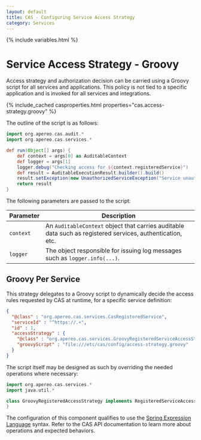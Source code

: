 ```yaml
---
layout: default
title: CAS - Configuring Service Access Strategy
category: Services
---
```


{% include variables.html %}

# Service Access Strategy - Groovy

Access strategy and authorization decision can be carried using a Groovy script for all services and applications. This policy
is not tied to a specific application and is invoked for all services and integrations.

{% include_cached casproperties.html properties="cas.access-strategy.groovy" %}

The outline of the script is as follows:

```groovy
import org.apereo.cas.audit.*
import org.apereo.cas.services.*

def run(Object[] args) {
    def context = args[0] as AuditableContext
    def logger = args[1]
    logger.debug("Checking access for ${context.registeredService}")
    def result = AuditableExecutionResult.builder().build()
    result.setException(new UnauthorizedServiceException("Service unauthorized"))
    return result
}
```

The following parameters are passed to the script:

| Parameter | Description                                                                                                |
|-----------|------------------------------------------------------------------------------------------------------------|
| `context` | An `AuditableContext` object that carries auditable data such as registered services, authentication, etc. |
| `logger`  | The object responsible for issuing log messages such as `logger.info(...)`.                                |

## Groovy Per Service

This strategy delegates to a Groovy script to dynamically decide the access rules requested by CAS at runtime, for a specific service definition:

```json
{
  "@class" : "org.apereo.cas.services.CasRegisteredService",
  "serviceId" : "^https://.+",
  "id" : 1,
  "accessStrategy" : {
    "@class" : "org.apereo.cas.services.GroovyRegisteredServiceAccessStrategy",
    "groovyScript" : "file:///etc/cas/config/access-strategy.groovy"
  }
}
```

The script itself may be designed as such by overriding the needed operations where necessary:

```groovy
import org.apereo.cas.services.*
import java.util.*

class GroovyRegisteredAccessStrategy implements RegisteredServiceAccessStrategy {
}
```

The configuration of this component qualifies to use the [Spring Expression Language](../configuration/Configuration-Spring-Expressions.html)
syntax. Refer to the CAS API documentation to learn more about operations and expected behaviors.
